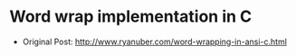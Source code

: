 Word wrap implementation in C
=============================

* Original Post: http://www.ryanuber.com/word-wrapping-in-ansi-c.html
